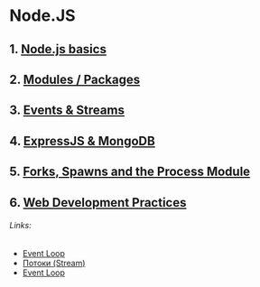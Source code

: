 # Node.JS

## 1. [Node.js basics](node_1.md)
## 2. [Modules / Packages](node_2.md)
## 3. [Events & Streams](node_3.md)
## 4. [ExpressJS & MongoDB](node_4.md)
## 5. [Forks, Spawns and the Process Module](node_5.md)
## 6. [Web Development Practices](node_6.md)

###### Links:
* [Event Loop](https://habrahabr.ru/company/Voximplant/blog/303780/)
* [Потоки (Stream)](https://habrahabr.ru/company/zerotech/blog/339900/)
* [Event Loop](https://www.youtube.com/watch?v=8aGhZQkoFbQ)
